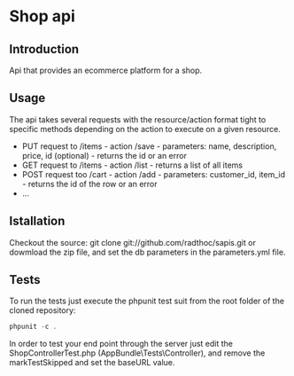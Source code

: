 Shop api
========

Introduction
-------
Api that provides an ecommerce platform for a shop.

Usage
-------
The api takes several requests with the resource/action format tight to specific methods depending on the action to execute on a given resource.

- PUT request to /items - action /save - parameters: name, description, price, id (optional) - returns the id or an error
- GET request to /items - action /list - returns a list of all items
- POST request too /cart - action /add - parameters: customer_id, item_id - returns the id of the row or an error
- ...

Istallation
-----------
Checkout the source: git clone git://github.com/radthoc/sapis.git or dowmload the zip file, and set the db parameters in the parameters.yml file.

Tests
-----
To run the tests just execute the phpunit test suit from the root folder of the cloned repository:
```php
phpunit -c .
```
In order to test your end point through the server just edit the ShopControllerTest.php (AppBundle\Tests\Controller), and remove the markTestSkipped and set the baseURL value.

